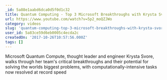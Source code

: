 ```yaml
---
_id: 5a88e1aabd6dca0d5f0d1c32
title: Quantum Computing - Top 3 Microsoft Breakthroughs with Krysta Svore
url: https://www.youtube.com/watch?v=5p2_moQZJWo
category: videos
slug: 'quantum-computing-top-3-microsoft-breakthroughs-with-krysta-svore'
user_id: 5a83ce59d6eb0005c4ecda2c
createdOn: '2017-10-26T10:57:56.000Z'
tags: []
---
```


Microsoft Quantum Compute, thought leader and engineer Krysta Svore, walks through her team's critical breakthroughs and their potential for solving the worlds biggest problems, with computationally-intensive tasks now resolved at record speed
